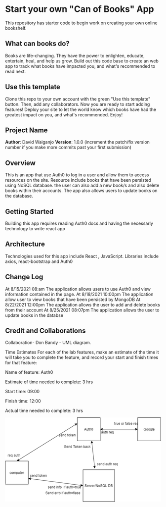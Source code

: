 # Start your own "Can of Books" App

This repository has starter code to begin work on creating your own online bookshelf.

## What can books do?

Books are life-changing. They have the power to enlighten, educate, entertain, heal, and help us grow. Build out this code base to create an web app to track what books have impacted you, and what's recommended to read next.

## Use this template

Clone this repo to your own account with the green "Use this template" button. Then, add any collaborators. Now you are ready to start adding features! Deploy your site to let the world know which books have had the greatest impact on you, and what's recommended. Enjoy!

## Project Name

**Author**: David Waiganjo
**Version**: 1.0.0 (increment the patch/fix version number if you make more commits past your first submission)

## Overview
<!-- Provide a high level overview of what this application is and why you are building it, beyond the fact that it's an assignment for this class. (i.e. What's your problem domain?) -->
This is an app that use Auth0 to log in a user and allow them to access resources on the site. Resource include books that have been persisted using NoSQL database. the user can also add a new book/s and also delete books within their accounts. The app also allows users to update books on the database.

## Getting Started
<!-- What are the steps that a user must take in order to build this app on their own machine and get it running? -->
Building this app requires reading Auth0 docs and having the necessarly technology to write react app

## Architecture
<!-- Provide a detailed description of the application design. What technologies (languages, libraries, etc) you're using, and any other relevant design information. -->

Technologies used for this app include React , JavaScript. Libraries include axios, react-bootstrap and Auth0

## Change Log

<!-- Use this area to document the iterative changes made to your application as each feature is successfully implemented. Use time stamps. Here's an example:

01-01-2001 4:59pm - Application now has a fully-functional express server, with a GET route for the location resource. -->

At 8/15/2021 08:am The application allows users to use Auth0 and view information contained in the page.
At 8/18/2021 10:00pm The application allow user to view books that have been persisted by MongoDB
At 8/22/2021 12:00pm The application allows the user to add and delete books from their account
At 8/25/2021 08:07pm The application allows the user to update books in the databse

## Credit and Collaborations
<!-- Give credit (and a link) to other people or resources that helped you build this application. -->
Collaboration- Don Bandy - UML diagram.

Time Estimates
For each of the lab features, make an estimate of the time it will take you to complete the feature, and record your start and finish times for that feature:

Name of feature: Auth0

Estimate of time needed to complete: 3 hrs

Start time: 09:00

Finish time: 12:00

Actual time needed to complete: 3 hrs

![UML pic](./src/Lab14%20-%20UML.png)
